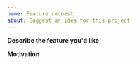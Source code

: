 ```yaml
---
name: Feature request
about: Suggest an idea for this project
---
```


**Describe the feature you'd like**

**Motivation**
